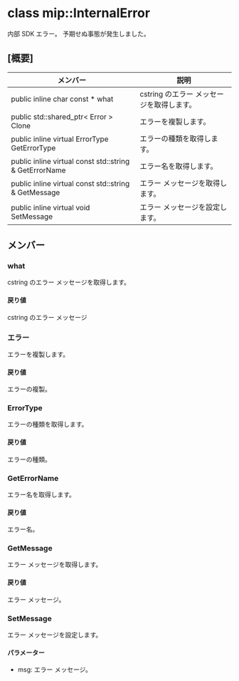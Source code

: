 # <a name="class-mipinternalerror"></a>class mip::InternalError 
内部 SDK エラー。 予期せぬ事態が発生しました。
## <a name="summary"></a>[概要]
 メンバー                        | 説明                                
--------------------------------|---------------------------------------------
public inline char const  * what | cstring のエラー メッセージを取得します。
public std::shared_ptr< Error > Clone | エラーを複製します。
public inline virtual ErrorType GetErrorType | エラーの種類を取得します。
public inline virtual const std::string & GetErrorName | エラー名を取得します。
public inline virtual const std::string & GetMessage | エラー メッセージを取得します。
public inline virtual void SetMessage | エラー メッセージを設定します。
## <a name="members"></a>メンバー
### <a name="what"></a>what
cstring のエラー メッセージを取得します。
#### <a name="returns"></a>戻り値
cstring のエラー メッセージ
### <a name="error"></a>エラー
エラーを複製します。
#### <a name="returns"></a>戻り値
エラーの複製。
### <a name="errortype"></a>ErrorType
エラーの種類を取得します。
#### <a name="returns"></a>戻り値
エラーの種類。
### <a name="geterrorname"></a>GetErrorName
エラー名を取得します。
#### <a name="returns"></a>戻り値
エラー名。
### <a name="getmessage"></a>GetMessage
エラー メッセージを取得します。
#### <a name="returns"></a>戻り値
エラー メッセージ。
### <a name="setmessage"></a>SetMessage
エラー メッセージを設定します。
#### <a name="parameters"></a>パラメーター
* msg: エラー メッセージ。